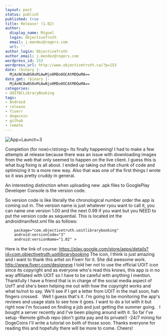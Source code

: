```yaml
---
layout: post
status: publish
published: true
title: Release! (1.02)
author:
  display_name: Miguel
  login: ObjectiveTruth
  email: j.mendez@rogers.com
  url: ''
author_login: ObjectiveTruth
author_email: j.mendez@rogers.com
wordpress_id: 153
wordpress_url: http://www.objectivetruth.ca/?p=153
date: !binary |-
  MjAxNC0wNS0xMiAwMjo0MDo0OCAtMDQwMA==
date_gmt: !binary |-
  MjAxNC0wNS0xMiAwNjo0MDo0OCAtMDQwMA==
categories:
- UOITDCLibraryBooking
tags:
- Android
- release
- fiverr
- dogecoin
- github
- remote
---
```

![App+Launch+3](http://www.objectivetruth.ca/wp-content/uploads/2014/05/App+Launch+3-e1399876791668.png)

Completion (for now)</strong\>
 Its finally happening! I had to make a few attempts at release because
there was an issue with downloading images from the web that only seemed
to happen on the live client. I guess this is what bug fixing is all
about. I ended up taking out that chunk of code and optimizing it to a
more new way. Also that was one of the first things I wrote so it was
pretty cruddy in general.

An interesting distinction when uploading new .apk files to GooglePlay
Developer Console is the version code.

So version code is like literally the chronological number order the app
is coming out in. The version name is just whatever ryou want to call
it, you can name one version 1.00 and the next 0.99 if you want but you
NEED to put the version code as sequential. This is located int the
androidmanifest.xml file as follows:

```xml
    package="com.objectivetruth.uoitlibrarybooking"
    android:versionCode="3"
    android:versionName="1.02" >
```

Here is the link of course:
https://play.google.com/store/apps/details?id=com.objectivetruth.uoitlibrarybooking</a></h3>
The icon, I think is just amazing and i want to thank this artist on Fiverr for it. She did awesome work.
http://www.fiverr.com/designeye</a></h3>
I told her not to use the official UOIT icon since its copyright and as everyone who's read this knows, this app is in no way affiliated with UOIT so I have to be careful with anything I mention.
Thankfully I have a friend that is in charge of the social media aspect of UofT and she's been helping me out with how the copyright works and what to/not to say. We'll see if I get a letter from UOIT in the mail soon, hah fingers crossed.
 
Well I guess that's it. I'm going to be monitoring the app's reviews and usage stats to see how it goes. I want to do a lot with it but right now I'm focused on finding a job and just getting the summer going.
 
I bought a server recently and I've been playing around with it. So far I've setup
-Remote github repo (don't gotta pay and its private!)
-24/7 mining for DogeCoins
I'll write a tutorial on both of those soon.
Thanks everyone for reading this and hopefully there will be more to come.
Cheers!
